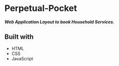 # Perpetual-Pocket

##### Web Application Layout to book Household Services.

## Built with

* HTML
* CSS 
* JavaScript
